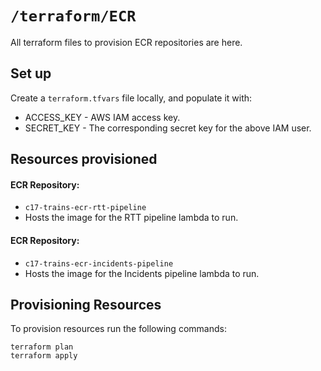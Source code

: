 # `/terraform/ECR`

All terraform files to provision ECR repositories are here.

## Set up

Create a `terraform.tfvars` file locally, and populate it with:

- ACCESS_KEY - AWS IAM access key.
- SECRET_KEY - The corresponding secret key for the above IAM user.

## Resources provisioned

#### ECR Repository:
- `c17-trains-ecr-rtt-pipeline`
- Hosts the image for the RTT pipeline lambda to run.

#### ECR Repository:
- `c17-trains-ecr-incidents-pipeline`
- Hosts the image for the Incidents pipeline lambda to run.

## Provisioning Resources

To provision resources run the following commands:

`terraform plan`  
`terraform apply`